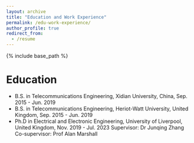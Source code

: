 ```yaml
---
layout: archive
title: "Education and Work Experience"
permalink: /edu-work-experience/
author_profile: true
redirect_from:
  - /resume
---
```


{% include base_path %}

Education
======
* B.S. in Telecommunications Engineering, Xidian University, China, Sep. 2015 - Jun. 2019
* B.S. in Telecommunications Engineering, Heriot-Watt University, United Kingdom, Sep. 2015 - Jun. 2019
* Ph.D in Electrical and Electronic Engineering, University of Liverpool, United Kingdom, Nov. 2019 - Jul. 2023
Supervisor: Dr Junqing Zhang
Co-supervisor: Prof Alan Marshall

<!-- Work experience
======
* Summer 2015: Research Assistant
  * Github University
  * Duties included: Tagging issues
  * Supervisor: Professor Git

* Fall 2015: Research Assistant
  * Github University
  * Duties included: Merging pull requests
  * Supervisor: Professor Hub -->
  
<!-- Skills
======
* Skill 1
* Skill 2
  * Sub-skill 2.1
  * Sub-skill 2.2
  * Sub-skill 2.3
* Skill 3 -->

<!-- Publications
======
  <ul>{% for post in site.publications %}
    {% include archive-single-cv.html %}
  {% endfor %}</ul>
  
Talks
======
  <ul>{% for post in site.talks %}
    {% include archive-single-talk-cv.html %}
  {% endfor %}</ul>
  
Teaching
======
  <ul>{% for post in site.teaching %}
    {% include archive-single-cv.html %}
  {% endfor %}</ul>
  
Service and leadership
======
* Currently signed in to 43 different slack teams -->
